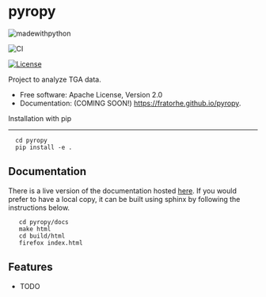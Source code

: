 pyropy
=============

![madewithpython](https://img.shields.io/badge/Made%20With-Python-blue.svg?style=flat)

![CI](https://github.com/Fratorhe/pyropy/actions/workflows/unit-tests.yml/badge.svg)

[![License](https://img.shields.io/badge/License-Apache_2.0-blue.svg)](https://opensource.org/licenses/Apache-2.0)


Project to analyze TGA data.

* Free software: Apache License, Version 2.0
* Documentation: (COMING SOON!) https://fratorhe.github.io/pyropy.

Installation with pip
*********************

````shell
  cd pyropy
  pip install -e .
````

Documentation
----------------

There is a live version of the documentation hosted
[here](https://github.com/Fratorhe/pyropy).
If you would prefer to have a local copy, it can be built using sphinx by following the
instructions below.

````shell
   cd pyropy/docs
   make html
   cd build/html
   firefox index.html
````

Features
--------

* TODO
